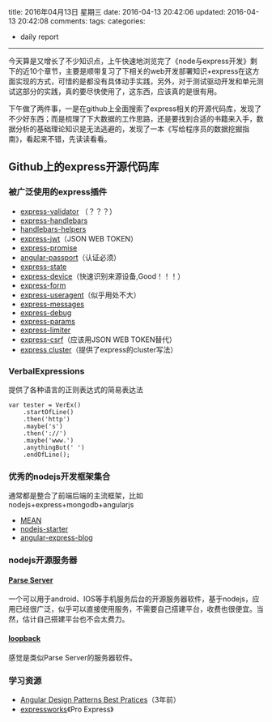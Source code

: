 title: 2016年04月13日 星期三
date: 2016-04-13 20:42:06
updated: 2016-04-13 20:42:08
comments: 
tags:
categories:
- daily report

---

今天算是又增长了不少知识点，上午快速地浏览完了《node与express开发》剩下的近10个章节，主要是顺带复习了下相关的web开发部署知识+express在这方面实现的方式，可惜的是都没有具体动手实践，另外，对于测试驱动开发和单元测试这部分的实践，真的要尽快使用了，这东西，应该真的是很有用。

下午做了两件事，一是在github上全面搜索了express相关的开源代码库，发现了不少好东西；而是梳理了下大数据的工作思路，还是要找到合适的书籍来入手，数据分析的基础理论知识是无法逃避的，发现了一本《写给程序员的数据挖掘指南》，看起来不错，先读读看看。

## Github上的express开源代码库

### 被广泛使用的express插件

+ [express-validator](https://github.com/ctavan/express-validator) （？？？）
+ [express-handlebars](https://github.com/ericf/express-handlebars)
+ [handlebars-helpers](https://github.com/assemble/handlebars-helpers)
+ [express-jwt](https://github.com/auth0/express-jwt)（JSON WEB TOKEN）
+ [express-promise](https://github.com/luin/express-promise)
+ [angular-passport](https://github.com/DaftMonk/angular-passport)（认证必须）
+ [express-state](https://github.com/yahoo/express-state)
+ [express-device](https://github.com/rguerreiro/express-device)（快速识别来源设备,Good！！！）
+ [express-form](https://github.com/dandean/express-form)
+ [express-useragent](https://github.com/dandean/express-form)（似乎用处不大）
+ [express-messages](https://github.com/expressjs/express-messages)
+ [express-debug](https://github.com/devoidfury/express-debug)
+ [express-params](https://github.com/expressjs/express-params)
+ [express-limiter](https://github.com/ded/express-limiter)
+ [express-csrf](https://github.com/yesbabyyes/express-csrf)（应该用JSON WEB TOKEN替代）
+ [express cluster](https://github.com/rowanmanning/learning-express-cluster)（提供了express的cluster写法）

### VerbalExpressions

提供了各种语言的正则表达式的简易表达法

```
var tester = VerEx()
    .startOfLine()
    .then('http')
    .maybe('s')
    .then('://')
    .maybe('www.')
    .anythingBut(' ')
    .endOfLine();
```

### 优秀的nodejs开发框架集合

通常都是整合了前端后端的主流框架，比如nodejs+express+mongodb+angularjs

+ [MEAN](https://github.com/linnovate/mean)
+ [nodejs-starter](https://github.com/rickyrauch/nodejs-starter)
+ [angular-express-blog](https://github.com/btford/angular-express-blog)

### nodejs开源服务器

#### [Parse Server](https://github.com/ParsePlatform/parse-server)

一个可以用于android、IOS等手机服务后台的开源服务器软件，基于nodejs，应用已经很广泛，似乎可以直接使用服务，不需要自己搭建平台，收费也很便宜。当然，估计自己搭建平台也不会太费力。

#### [loopback](https://github.com/strongloop/loopback)

感觉是类似Parse Server的服务器软件。

### 学习资源

+ [Angular Design Patterns Best Pratices](https://github.com/trochette/Angular-Design-Patterns-Best-Practices)（3年前）
+ [expressworks](https://github.com/azat-co/expressworks)《Pro Express》

